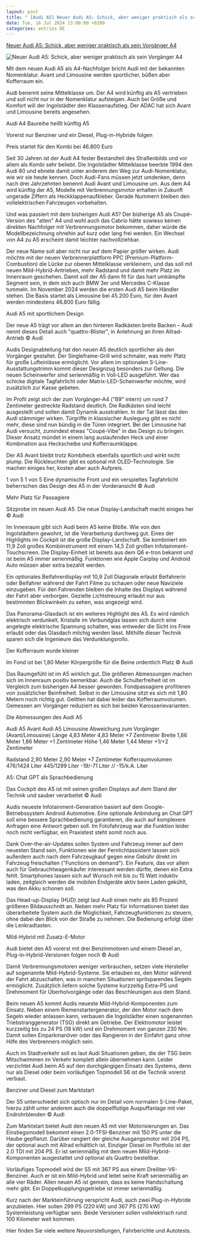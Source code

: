 ```yaml
---
layout: post
title: " [Audi A5] Neuer Audi A5: Schick, aber weniger praktisch als sein Vorgänger A4"
date: Tue, 16 Jul 2024 13:00:00 +0200
categories: entries DE
---
```

[Neuer Audi A5: Schick, aber weniger praktisch als sein Vorgänger A4](https://www.adac.de/rund-ums-fahrzeug/autokatalog/marken-modelle/audi/audi-a5/)

![Neuer Audi A5: Schick, aber weniger praktisch als sein Vorgänger A4](https://assets.adac.de/image/upload/c_scale,f_auto,q_auto,t_2:1-default,w_1500/v1/ADAC-eV/KOR/Bilder/PR/neuvorstellung-audi-a5-andreas-2x-2407_xw7ol2)

Mit dem neuen Audi A5 als A4-Nachfolger bricht Audi mit der bekannten Nomenklatur. Avant und Limousine werden sportlicher, büßen aber Kofferraum ein.

Audi benennt seine Mittelklasse um. Der A4 wird künftig als A5 vertrieben und soll nicht nur in der Nomenklatur aufsteigen. Auch bei Größe und Komfort will der Ingolstädter den Klassenaufstieg. Der ADAC hat sich Avant und Limousine bereits angesehen.

Audi A4 Baureihe heißt künftig A5

Vorerst nur Benziner und ein Diesel, Plug-in-Hybride folgen

Preis startet für den Kombi bei 46.800 Euro

Seit 30 Jahren ist der Audi A4 fester Bestandteil des Straßenbilds und vor allem als Kombi sehr beliebt. Die Ingolstädter Mittelklasse beerbte 1994 den Audi 80 und ebnete damit unter anderem den Weg zur Audi-Nomenklatur, wie wir sie heute kennen. Doch Audi-Fans müssen jetzt umdenken, denn nach drei Jahrzehnten benennt Audi Avant und Limousine um. Aus dem A4 wird künftig der A5, Modelle mit Verbrennungsmotor erhalten in Zukunft ungerade Ziffern als Heckklappenaufkleber. Gerade Nummern bleiben den vollelektrischen Fahrzeugen vorbehalten.

Und was passiert mit dem bisherigen Audi A5? Der bisherige A5 als Coupé-Version des "alten" A4 und wohl auch das Cabrio hätte sowieso keinen direkten Nachfolger mit Verbrennungsmotor bekommen, daher würde die Modellbezeichnung ohnehin auf kurz oder lang frei werden. Ein Wechsel von A4 zu A5 erscheint damit leichter nachvollziehbar.

Der neue Name soll aber nicht nur auf dem Papier größer wirken. Audi möchte mit der neuen Verbrennerplattform PPC (Premium-Platform-Combustion) die Lücke zur oberen Mittelklasse verkleinern, und das soll mit neuen Mild-Hybrid-Antrieben, mehr Radstand und damit mehr Platz im Innenraum geschehen. Damit soll der A5 dann fit für das hart umkämpfte Segment sein, in dem sich auch BMW 3er und Mercedes C-Klasse tummeln. Im November 2024 werden die ersten Audi A5 beim Händler stehen. Die Basis startet als Limousine bei 45.200 Euro, für den Avant werden mindestens 46.800 Euro fällig.

Audi A5 mit sportlichem Design

Der neue A5 trägt vor allem an den hinteren Radkästen breite Backen – Audi nennt dieses Detail auch "quattro-Blister", in Anlehnung an ihren Allrad-Antrieb © Audi

Audis Designabteilung hat den neuen A5 deutlich sportlicher als den Vorgänger gestaltet. Der Singleframe-Grill wird schmaler, was mehr Platz für große Lufteinlässe ermöglicht. Vor allem im optionalen S-Line-Ausstattungstrimm kommt dieser Designzug besonders zur Geltung. Die neuen Scheinwerfer sind serienmäßig in Voll-LED ausgeführt. Wer das schicke digitale Tagfahrlicht oder Matrix-LED-Scheinwerfer möchte, wird zusätzlich zur Kasse gebeten.

Im Profil zeigt sich der zum Vorgänger-A4 ("B9" intern) um rund 7 Zentimeter gestreckte Radstand deutlich. Die Radkästen sind leicht ausgestellt und sollen damit Dynamik ausstrahlen. In der Tat lässt das den Audi stämmiger wirken. Türgriffe in klassischer Auslegung gibt es nicht mehr, diese sind nun bündig in die Türen integriert. Bei der Limousine hat Audi versucht, zumindest etwas "Coupé-Vibe" in das Design zu bringen. Dieser Ansatz mündet in einem lang auslaufenden Heck und einer Kombination aus Heckscheibe und Kofferraumklappe.

Der A5 Avant bleibt trotz Kombiheck ebenfalls sportlich und wirkt nicht plump. Die Rückleuchten gibt es optional mit OLED-Technologie. Sie machen einiges her, kosten aber auch Aufpreis.

1 von 5 1 von 5 Eine dynamische Front und ein verspieltes Tagfahrlicht beherrschen das Design des A5 in der Vorderansicht © Audi

Mehr Platz für Passagiere

Sitzprobe im neuen Audi A5. Die neue Display-Landschaft macht einiges her © Audi

Im Innenraum gibt sich Audi beim A5 keine Blöße. Wie von den Ingolstädtern gewohnt, ist die Verarbeitung durchweg gut. Eines der Highlights im Cockpit ist die große Display-Landschaft. Sie kombiniert ein 11,9 Zoll großes Kombiinstrument mit einem 14,5 Zoll großen Infotainment-Touchscreen. Die Display-Einheit ist bereits aus dem Q6 e-tron bekannt und ist beim A5 immer serienmäßig. Funktionen wie Apple Carplay und Android Auto müssen aber extra bezahlt werden.

Ein optionales Beifahrerdisplay mit 10,9 Zoll Diagonale erlaubt Beifahrerin oder Beifahrer während der Fahrt Filme zu schauen oder neue Naviziele einzugeben. Für den Fahrenden bleiben die Inhalte des Displays während der Fahrt aber verborgen. Gezielte Lichtstreuung erlaubt nur aus bestimmten Blickwinkeln zu sehen, was angezeigt wird.

Das Panorama-Glasdach ist ein weiteres Highlight des A5. Es wird nämlich elektrisch verdunkelt. Kristalle im Verbundglas lassen sich durch eine angelegte elektrische Spannung schalten, was entweder die Sicht ins Freie erlaubt oder das Glasdach milchig werden lässt. Mithilfe dieser Technik sparen sich die Ingenieure das Verdunklungsrollo.

Der Kofferraum wurde kleiner

Im Fond ist bei 1,80 Meter Körpergröße für die Beine ordentlich Platz © Audi

Das Raumgefühl ist im A5 wirklich gut. Die größeren Abmessungen machen sich im Innenraum positiv bemerkbar. Auch die Schulterfreiheit ist im Vergleich zum bisherigen A4 besser geworden. Fondpassagiere profitieren von zusätzlicher Beinfreiheit. Selbst in der Limousine sitzt es sich mit 1,80 Metern noch richtig gut. Gelitten hat dabei leider das Kofferraumvolumen. Gemessen am Vorgänger reduziert es sich bei beiden Karosserievarianten.

Die Abmessungen des Audi A5



Audi A5 Avant Audi A5 Limousine Abweichung zum Vorgänger (Avant/Limousine) Länge 4,83 Meter 4,83 Meter +7 Zentimeter Breite 1,86 Meter 1,86 Meter +1 Zentimeter Höhe 1,46 Meter 1,44 Meter +1/+2 Zentimeter







Radstand 2,90 Meter 2,90 Meter +7 Zentimeter Kofferraumvolumen 476/1424 Liter 445/1299 Liter -19/-71 Liter // -15/k.A. Liter

A5: Chat GPT als Sprachbedienung

Das Cockpit des A5 ist mit seinen großen Displays auf dem Stand der Technik und sauber verarbeitet © Audi

Audis neueste Infotainment-Generation basiert auf dem Google-Betriebssystem Android Automotive. Eine optionale Anbindung an Chat GPT soll eine bessere Sprachbedienung garantieren, die auch auf komplexere Anfragen eine Antwort geben soll. Im Fotofahrzeug war die Funktion leider noch nicht verfügbar, ein Praxistest steht somit noch aus.

Dank Over-the-air-Updates sollen System und Fahrzeug immer auf dem neuesten Stand sein, Funktionen wie der Fernlichtassistent lassen sich außerdem auch nach dem Fahrzeugkauf gegen eine Gebühr direkt im Fahrzeug freischalten ("Functions on demand"). Ein Feature, das vor allem auch für Gebrauchtwagenkäufer interessant werden dürfte, denen ein Extra fehlt. Smartphones lassen sich auf Wunsch mit bis zu 15 Watt induktiv laden, zeitgleich werden die mobilen Endgeräte aktiv beim Laden gekühlt, was den Akku schonen soll.

Das Head-up-Display (HUD) zeigt laut Audi einen mehr als 85 Prozent größeren Bildausschnitt an. Neben mehr Platz für Informationen bietet das überarbeitete System auch die Möglichkeit, Fahrzeugfunktionen zu steuern, ohne dabei den Blick von der Straße zu nehmen. Die Bedienung erfolgt über die Lenkradtasten.

Mild-Hybrid mit Zusatz-E-Motor

Audi bietet den A5 vorerst mit drei Benzinmotoren und einem Diesel an, Plug-in-Hybrid-Versionen folgen noch © Audi

Damit Verbrennungsmotoren weniger verbrauchen, setzen viele Hersteller auf sogenannte Mild-Hybrid-Systeme. Sie erlauben es, den Motor während der Fahrt abzuschalten, was in manchen Situationen spritsparendes Segeln ermöglicht. Zusätzlich liefern solche Systeme kurzzeitig Extra-PS und Drehmoment für Überholvorgänge oder das Beschleunigen aus dem Stand.

Beim neuen A5 kommt Audis neueste Mild-Hybrid-Komponenten zum Einsatz. Neben einem Riemenstartergenerator, der den Motor nach dem Segeln wieder anlassen kann, verbauen die Ingolstädter einen sogenannten Triebstranggenerator (TSG) direkt am Getriebe. Der Elektromotor leistet kurzzeitig bis zu 24 PS (18 kW) und ein Drehmoment von ganzen 230 Nm. Damit sollen Einparkmanöver oder das Rangieren in der Einfahrt ganz ohne Hilfe des Verbrenners möglich sein.

Auch im Stadtverkehr soll es laut Audi Situationen geben, die der TSG beim Mitschwimmen im Verkehr komplett allein übernehmen kann. Leider verzichtet Audi beim A5 auf den durchgängigen Einsatz des Systems, denn nur als Diesel oder beim vorläufigen Topmodell S6 ist die Technik vorerst verbaut.

Benziner und Diesel zum Marktstart

Der S5 unterschiedet sich optisch nur im Detail vom normalen S-Line-Paket, hierzu zählt unter anderem auch die doppelflutige Auspuffanlage mit vier Endrohrblenden © Audi

Zum Marktstart bietet Audi den neuen A5 mit vier Motorisierungen an. Das Einstiegsmodell bekommt einen 2.0-TFSI-Benziner mit 150 PS unter die Haube gepflanzt. Darüber rangiert der gleiche Ausgangsmotor mit 204 PS, der optional auch mit Allrad erhältlich ist. Einziger Diesel im Portfolio ist der 2.0 TDI mit 204 PS. Er ist serienmäßig mit dem neuen Mild-Hybrid-Komponenten ausgestattet und optional als Quattro bestellbar.

Vorläufiges Topmodell wird der S5 mit 367 PS aus einem Dreiliter-V6-Benziner. Auch er ist ein Mild-Hybrid und leitet seine Kraft serienmäßig an alle vier Räder. Allen neuen A5 ist gemein, dass es keine Handschaltung mehr gibt. Ein Doppelkupplungsgetriebe ist immer serienmäßig.

Kurz nach der Markteinführung verspricht Audi, auch zwei Plug-in-Hybride anzubieten. Hier sollen 299 PS (220 kW) und 367 PS (270 kW) Systemleistung verfügbar sein. Beide Versionen sollen vollelektrisch rund 100 Kilometer weit kommen.

Hier finden Sie viele weitere Neuvorstellungen, Fahrberichte und Autotests.

